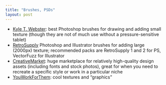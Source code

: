 ```yaml
---
title: "Brushes, PSDs"
layout: post
---
```


- [Kyle T. Webster](https://www.kylebrush.com/): best Photoshop brushes for drawing and adding small texture (though they are not of much use without a pressure-sensitive tablet)
- [RetroSupply](http://www.retrosupply.co/collections/brushes) Photoshop and Illustrator brushes for adding large (2000px) texture; recommended packs are RetroSupply 1 and 2 for PS, VectorFuzz for Illustrator
- [CreativeMarket](https://creativemarket.com/): huge marketplace for relatively high-quality design assets (including fonts and stock photos), great for when you need to recreate a specific style or work in a particular niche
- [YouWorkForThem](https://www.youworkforthem.com/graphics/): cool textures and “graphics”
